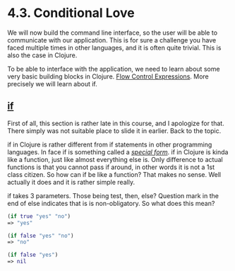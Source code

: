 # 4.3. Conditional Love

We will now build the command line interface,
so the user will be able to communicate with our application.
This is for sure a challenge you have faced multiple times in other languages,
and it is often quite trivial.
This is also the case in Clojure.

To be able to interface with the application,
we need to learn about some very basic building blocks in Clojure.
[Flow Control Expressions](https://clojure.org/guides/learn/flow#_flow_control_expressions).
More precisely we will learn about if.

## [if](https://clojure.org/guides/learn/flow#_if)

First of all,
this section is rather late in this course,
and I apologize for that.
There simply was not suitable place to slide it in earlier.
Back to the topic.

if in Clojure is rather different from if statements in other programming languages.
In face if is something called a [_special form_](https://clojure.org/reference/special_forms).
if in Clojure is kinda like a function,
just like almost everything else is.
Only difference to actual functions is that you cannot pass if around,
in other words it is not a 1st class citizen.
So how can if be like a function?
That makes no sense.
Well actually it does and it is rather simple really.

if takes 3 parameters.
Those being test, then, else?
Question mark in the end of else indicates that is is non-obligatory.
So what does this mean?

```clojure
(if true "yes" "no")
=> "yes"

(if false "yes" "no")
=> "no"

(if false "yes")
=> nil
```